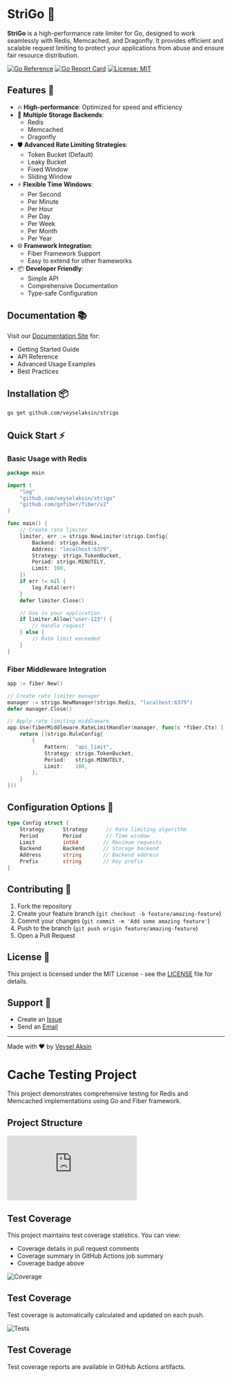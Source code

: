 # StriGo 🦉

**StriGo** is a high-performance rate limiter for Go, designed to work seamlessly with Redis, Memcached, and Dragonfly. It provides efficient and scalable request limiting to protect your applications from abuse and ensure fair resource distribution.

[![Go Reference](https://pkg.go.dev/badge/github.com/veyselaksin/strigo.svg)](https://pkg.go.dev/github.com/veyselaksin/strigo)
[![Go Report Card](https://goreportcard.com/badge/github.com/veyselaksin/strigo)](https://goreportcard.com/report/github.com/veyselaksin/strigo)
[![License: MIT](https://img.shields.io/badge/License-MIT-yellow.svg)](https://opensource.org/licenses/MIT)

## Features 🚀

- 🔥 **High-performance**: Optimized for speed and efficiency
- 🔄 **Multiple Storage Backends**: 
  - Redis
  - Memcached
  - Dragonfly
- 🛡 **Advanced Rate Limiting Strategies**:
  - Token Bucket (Default)
  - Leaky Bucket
  - Fixed Window
  - Sliding Window
- ⚡ **Flexible Time Windows**:
  - Per Second
  - Per Minute
  - Per Hour
  - Per Day
  - Per Week
  - Per Month
  - Per Year
- 🌐 **Framework Integration**:
  - Fiber Framework Support
  - Easy to extend for other frameworks
- 📦 **Developer Friendly**:
  - Simple API
  - Comprehensive Documentation
  - Type-safe Configuration

## Documentation 📚

Visit our [Documentation Site](https://veyselaksin.github.io/StriGO) for:
- Getting Started Guide
- API Reference
- Advanced Usage Examples
- Best Practices

## Installation 📦

```sh
go get github.com/veyselaksin/strigo
```

## Quick Start ⚡

### Basic Usage with Redis

```go
package main

import (
    "log"
    "github.com/veyselaksin/strigo"
    "github.com/gofiber/fiber/v2"
)

func main() {
    // Create rate limiter
    limiter, err := strigo.NewLimiter(strigo.Config{
        Backend: strigo.Redis,
        Address: "localhost:6379",
        Strategy: strigo.TokenBucket,
        Period: strigo.MINUTELY,
        Limit: 100,
    })
    if err != nil {
        log.Fatal(err)
    }
    defer limiter.Close()

    // Use in your application
    if limiter.Allow("user-123") {
        // Handle request
    } else {
        // Rate limit exceeded
    }
}
```

### Fiber Middleware Integration

```go
app := fiber.New()

// Create rate limiter manager
manager := strigo.NewManager(strigo.Redis, "localhost:6379")
defer manager.Close()

// Apply rate limiting middleware
app.Use(fiberMiddleware.RateLimitHandler(manager, func(c *fiber.Ctx) []strigo.RuleConfig {
    return []strigo.RuleConfig{
        {
            Pattern:  "api_limit",
            Strategy: strigo.TokenBucket,
            Period:   strigo.MINUTELY,
            Limit:    100,
        },
    }
}))
```

## Configuration Options 🔧

```go
type Config struct {
    Strategy      Strategy      // Rate limiting algorithm
    Period        Period        // Time window
    Limit         int64        // Maximum requests
    Backend       Backend      // Storage backend
    Address       string       // Backend address
    Prefix        string       // Key prefix
}
```

## Contributing 🤝

1. Fork the repository
2. Create your feature branch (`git checkout -b feature/amazing-feature`)
3. Commit your changes (`git commit -m 'Add some amazing feature'`)
4. Push to the branch (`git push origin feature/amazing-feature`)
5. Open a Pull Request

## License 📜

This project is licensed under the MIT License - see the [LICENSE](LICENSE) file for details.

## Support 💬

- Create an [Issue](https://github.com/veyselaksin/strigo/issues)
- Send an [Email](mailto:veyselaksn@gmail.com)

---

Made with ❤️ by [Veysel Aksin](https://github.com/veyselaksin)

# Cache Testing Project

This project demonstrates comprehensive testing for Redis and Memcached implementations using Go and Fiber framework.

## Project Structure

![Coverage](https://img.shields.io/badge/dynamic/json?color=brightgreen&label=coverage&query=coverage&url=https://api.github.com/repos/{owner}/{repo}/contents/coverage.txt)

## Test Coverage

This project maintains test coverage statistics. You can view:
- Coverage details in pull request comments
- Coverage summary in GitHub Actions job summary
- Coverage badge above

![Coverage](https://img.shields.io/badge/Coverage-0%25-red)

## Test Coverage
Test coverage is automatically calculated and updated on each push.

![Tests](https://github.com/veyselaksin/StriGO/actions/workflows/tests.yml/badge.svg)

## Test Coverage
Test coverage reports are available in GitHub Actions artifacts.
